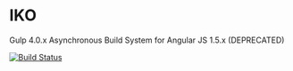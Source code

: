 # IKO
Gulp 4.0.x Asynchronous Build System for Angular JS 1.5.x (DEPRECATED)

[![Build Status](https://travis-ci.org/Donmclean/iko.svg?branch=3.0)](https://travis-ci.org/Donmclean/iko)
